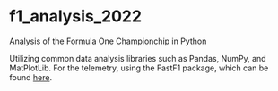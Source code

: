 # f1_analysis_2022
Analysis of the Formula One Championchip in Python

Utilizing common data analysis libraries such as Pandas, NumPy, and MatPlotLib. For the telemetry, using the FastF1 package, which can be found [here](https://theoehrly.github.io/Fast-F1/).
